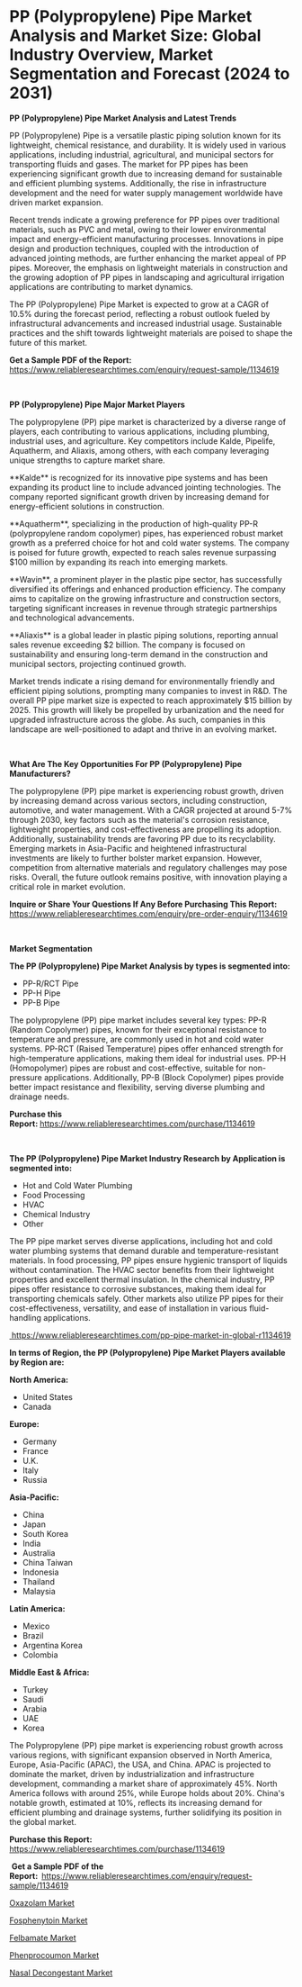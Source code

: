 <p><h1>PP (Polypropylene) Pipe Market Analysis and Market Size: Global Industry Overview, Market Segmentation and Forecast (2024 to 2031)</h1></p><p><strong>PP (Polypropylene) Pipe Market Analysis and Latest Trends</strong></p>
<p><p>PP (Polypropylene) Pipe is a versatile plastic piping solution known for its lightweight, chemical resistance, and durability. It is widely used in various applications, including industrial, agricultural, and municipal sectors for transporting fluids and gases. The market for PP pipes has been experiencing significant growth due to increasing demand for sustainable and efficient plumbing systems. Additionally, the rise in infrastructure development and the need for water supply management worldwide have driven market expansion.</p><p>Recent trends indicate a growing preference for PP pipes over traditional materials, such as PVC and metal, owing to their lower environmental impact and energy-efficient manufacturing processes. Innovations in pipe design and production techniques, coupled with the introduction of advanced jointing methods, are further enhancing the market appeal of PP pipes. Moreover, the emphasis on lightweight materials in construction and the growing adoption of PP pipes in landscaping and agricultural irrigation applications are contributing to market dynamics.</p><p>The PP (Polypropylene) Pipe Market is expected to grow at a CAGR of 10.5% during the forecast period, reflecting a robust outlook fueled by infrastructural advancements and increased industrial usage. Sustainable practices and the shift towards lightweight materials are poised to shape the future of this market.</p></p>
<p><strong>Get a Sample PDF of the Report:&nbsp;</strong> <a href="https://www.reliableresearchtimes.com/enquiry/request-sample/1134619?utm_campaign=1266&utm_medium=2&utm_source=Github&utm_content=ia&utm_term=08102024&utm_id=pp-polypropylene-pipe">https://www.reliableresearchtimes.com/enquiry/request-sample/1134619</a></p>
<p>&nbsp;</p>
<p><strong>PP (Polypropylene) Pipe Major Market Players</strong></p>
<p><p>The polypropylene (PP) pipe market is characterized by a diverse range of players, each contributing to various applications, including plumbing, industrial uses, and agriculture. Key competitors include Kalde, Pipelife, Aquatherm, and Aliaxis, among others, with each company leveraging unique strengths to capture market share.</p><p>**Kalde** is recognized for its innovative pipe systems and has been expanding its product line to include advanced jointing technologies. The company reported significant growth driven by increasing demand for energy-efficient solutions in construction.</p><p>**Aquatherm**, specializing in the production of high-quality PP-R (polypropylene random copolymer) pipes, has experienced robust market growth as a preferred choice for hot and cold water systems. The company is poised for future growth, expected to reach sales revenue surpassing $100 million by expanding its reach into emerging markets.</p><p>**Wavin**, a prominent player in the plastic pipe sector, has successfully diversified its offerings and enhanced production efficiency. The company aims to capitalize on the growing infrastructure and construction sectors, targeting significant increases in revenue through strategic partnerships and technological advancements.</p><p>**Aliaxis** is a global leader in plastic piping solutions, reporting annual sales revenue exceeding $2 billion. The company is focused on sustainability and ensuring long-term demand in the construction and municipal sectors, projecting continued growth.</p><p>Market trends indicate a rising demand for environmentally friendly and efficient piping solutions, prompting many companies to invest in R&D. The overall PP pipe market size is expected to reach approximately $15 billion by 2025. This growth will likely be propelled by urbanization and the need for upgraded infrastructure across the globe. As such, companies in this landscape are well-positioned to adapt and thrive in an evolving market.</p></p>
<p>&nbsp;</p>
<p><strong>What Are The Key Opportunities For PP (Polypropylene) Pipe Manufacturers?</strong></p>
<p><p>The polypropylene (PP) pipe market is experiencing robust growth, driven by increasing demand across various sectors, including construction, automotive, and water management. With a CAGR projected at around 5-7% through 2030, key factors such as the material's corrosion resistance, lightweight properties, and cost-effectiveness are propelling its adoption. Additionally, sustainability trends are favoring PP due to its recyclability. Emerging markets in Asia-Pacific and heightened infrastructural investments are likely to further bolster market expansion. However, competition from alternative materials and regulatory challenges may pose risks. Overall, the future outlook remains positive, with innovation playing a critical role in market evolution.</p></p>
<p><strong>Inquire or Share Your Questions If Any Before Purchasing This Report:</strong> <a href="https://www.reliableresearchtimes.com/enquiry/pre-order-enquiry/1134619?utm_campaign=1266&utm_medium=2&utm_source=Github&utm_content=ia&utm_term=08102024&utm_id=pp-polypropylene-pipe">https://www.reliableresearchtimes.com/enquiry/pre-order-enquiry/1134619</a></p>
<p>&nbsp;</p>
<p><strong>Market Segmentation</strong></p>
<p><strong>The PP (Polypropylene) Pipe Market Analysis by types is segmented into:</strong></p>
<p><ul><li>PP-R/RCT Pipe</li><li>PP-H Pipe</li><li>PP-B Pipe</li></ul></p>
<p><p>The polypropylene (PP) pipe market includes several key types: PP-R (Random Copolymer) pipes, known for their exceptional resistance to temperature and pressure, are commonly used in hot and cold water systems. PP-RCT (Raised Temperature) pipes offer enhanced strength for high-temperature applications, making them ideal for industrial uses. PP-H (Homopolymer) pipes are robust and cost-effective, suitable for non-pressure applications. Additionally, PP-B (Block Copolymer) pipes provide better impact resistance and flexibility, serving diverse plumbing and drainage needs.</p></p>
<p><strong>Purchase this Report:&nbsp;</strong><a href="https://www.reliableresearchtimes.com/purchase/1134619?utm_campaign=1266&utm_medium=2&utm_source=Github&utm_content=ia&utm_term=08102024&utm_id=pp-polypropylene-pipe">https://www.reliableresearchtimes.com/purchase/1134619</a></p>
<p>&nbsp;</p>
<p><strong>The PP (Polypropylene) Pipe Market Industry Research by Application is segmented into:</strong></p>
<p><ul><li>Hot and Cold Water Plumbing</li><li>Food Processing</li><li>HVAC</li><li>Chemical Industry</li><li>Other</li></ul></p>
<p><p>The PP pipe market serves diverse applications, including hot and cold water plumbing systems that demand durable and temperature-resistant materials. In food processing, PP pipes ensure hygienic transport of liquids without contamination. The HVAC sector benefits from their lightweight properties and excellent thermal insulation. In the chemical industry, PP pipes offer resistance to corrosive substances, making them ideal for transporting chemicals safely. Other markets also utilize PP pipes for their cost-effectiveness, versatility, and ease of installation in various fluid-handling applications.</p></p>
<p><a href="https://www.reliableresearchtimes.com/pp-pipe-market-in-global-r1134619?utm_campaign=1266&utm_medium=2&utm_source=Github&utm_content=ia&utm_term=08102024&utm_id=pp-polypropylene-pipe">&nbsp;https://www.reliableresearchtimes.com/pp-pipe-market-in-global-r1134619</a></p>
<p><strong>In terms of Region, the PP (Polypropylene) Pipe Market Players available by Region are:</strong></p>
<p>
    <p> <strong> North America: </strong>
        <ul>
            <li>United States</li>
            <li>Canada</li>
        </ul>
        </p> 
    <p> <strong> Europe: </strong>
        <ul>
            <li>Germany</li>
            <li>France</li>
            <li>U.K.</li>
            <li>Italy</li>
            <li>Russia</li>
        </ul>
        </p> 
    <p> <strong> Asia-Pacific: </strong>
        <ul>
            <li>China</li>
            <li>Japan</li>
            <li>South Korea</li>
            <li>India</li>
            <li>Australia</li>
            <li>China Taiwan</li>
            <li>Indonesia</li>
            <li>Thailand</li>
            <li>Malaysia</li>
        </ul>
        </p> 
    <p> <strong> Latin America: </strong>
        <ul>
            <li>Mexico</li>
            <li>Brazil</li>
            <li>Argentina Korea</li>
            <li>Colombia</li>
        </ul>
        </p> 
    <p> <strong> Middle East & Africa: </strong>
        <ul>
            <li>Turkey</li>
            <li>Saudi</li>
            <li>Arabia</li>
            <li>UAE</li>
            <li>Korea</li>
        </ul>
    </p>
    </p>
<p><p>The Polypropylene (PP) pipe market is experiencing robust growth across various regions, with significant expansion observed in North America, Europe, Asia-Pacific (APAC), the USA, and China. APAC is projected to dominate the market, driven by industrialization and infrastructure development, commanding a market share of approximately 45%. North America follows with around 25%, while Europe holds about 20%. China's notable growth, estimated at 10%, reflects its increasing demand for efficient plumbing and drainage systems, further solidifying its position in the global market.</p></p>
<p><strong>Purchase this Report: </strong><a href="https://www.reliableresearchtimes.com/purchase/1134619?utm_campaign=1266&utm_medium=2&utm_source=Github&utm_content=ia&utm_term=08102024&utm_id=pp-polypropylene-pipe">https://www.reliableresearchtimes.com/purchase/1134619</a></p>
<p>&nbsp;<strong>Get a Sample PDF of the Report:&nbsp;&nbsp;</strong><a href="https://www.reliableresearchtimes.com/enquiry/request-sample/1134619?utm_campaign=1266&utm_medium=2&utm_source=Github&utm_content=ia&utm_term=08102024&utm_id=pp-polypropylene-pipe">https://www.reliableresearchtimes.com/enquiry/request-sample/1134619</a></p>
<p><strong></strong></p>
<p><p><a href="https://www.linkedin.com/pulse/oxazolam-market-research-report-forecast-growth-prospects-7k17f?utm_campaign=1266&utm_medium=2&utm_source=Github&utm_content=ia&utm_term=08102024&utm_id=pp-polypropylene-pipe">Oxazolam Market</a></p><p><a href="https://www.linkedin.com/pulse/market-forecasting-change-global-fosphenytoin-dynamics-future-vv48f?utm_campaign=1266&utm_medium=2&utm_source=Github&utm_content=ia&utm_term=08102024&utm_id=pp-polypropylene-pipe">Fosphenytoin Market</a></p><p><a href="https://www.linkedin.com/pulse/global-felbamate-market-trends-insights-growth-opportunities-n2fwf?utm_campaign=1266&utm_medium=2&utm_source=Github&utm_content=ia&utm_term=08102024&utm_id=pp-polypropylene-pipe">Felbamate Market</a></p><p><a href="https://www.linkedin.com/pulse/phenprocoumon-market-ecosystem-competitive-landscape-strategic-l1fcf?utm_campaign=1266&utm_medium=2&utm_source=Github&utm_content=ia&utm_term=08102024&utm_id=pp-polypropylene-pipe">Phenprocoumon Market</a></p><p><a href="https://www.linkedin.com/pulse/nasal-decongestant-market-growth-segmentation-regional-analysis-a85gf?utm_campaign=1266&utm_medium=2&utm_source=Github&utm_content=ia&utm_term=08102024&utm_id=pp-polypropylene-pipe">Nasal Decongestant Market</a></p></p>